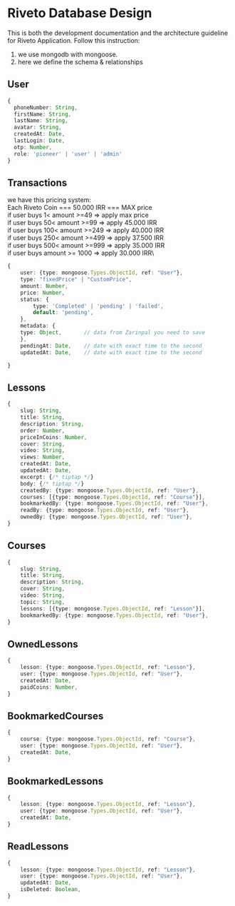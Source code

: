 # Riveto Database Design

This is both the development documentation and the architecture guideline for Riveto Application. Follow this instruction:

1. we use mongodb with mongoose.
2. here we define the schema & relationships

## User

```ts
{
  phoneNumber: String,
  firstName: String,
  lastName: String,
  avatar: String,
  createdAt: Date,
  lastLogin: Date,
  otp: Number,
  role: 'pioneer' | 'user' | 'admin'
}
```

## Transactions

we have this pricing system:\
Each Riveto Coin === 50.000 IRR === MAX price\
if user buys 1< amount >=49 => apply max price\
if user buys 50< amount >=99 => apply 45.000 IRR\
if user buys 100< amount >=249 => apply 40.000 IRR\
if user buys 250< amount >=499 => apply 37.500 IRR\
if user buys 500< amount >=999 => apply 35.000 IRR\
if user buys amount >= 1000 => apply 30.000 IRR\

```ts
{
    user: {type: mongoose.Types.ObjectId, ref: "User"},
    type: "fixedPrice" | "CustomPrice",
    amount: Number,
    price: Number,
    status: {
        type: 'Completed' | 'pending' | 'failed',
        default: 'pending',
    },
    metadata: {
    type: Object,       // data from Zarinpal you need to save
    },
    pendingAt: Date,    // date with exact time to the second
    updatedAt: Date,    // date with exact time to the second

}
```

## Lessons

```ts
{
    slug: String,
    title: String,
    description: String,
    order: Number,
    priceInCoins: Number,
    cover: String,
    video: String,
    views: Number,
    createdAt: Date,
    updatedAt: Date,
    excerpt: {/* tiptap */}
    body: {/* tiptap */}
    createdBy: {type: mongoose.Types.ObjectId, ref: "User"},
    courses: [{type: mongoose.Types.ObjectId, ref: "Course"}],
    bookmarkedBy: {type: mongoose.Types.ObjectId, ref: "User"},
    readBy: {type: mongoose.Types.ObjectId, ref: "User"},
    ownedBy: {type: mongoose.Types.ObjectId, ref: "User"},
}
```

## Courses

```ts
{
    slug: String,
    title: String,
    description: String,
    cover: String,
    video: String,
    topic: String,
    lessons: [{type: mongoose.Types.ObjectId, ref: "Lesson"}],
    bookmarkedBy: {type: mongoose.Types.ObjectId, ref: "User"},
}
```

## OwnedLessons

```ts
{
    lesson: {type: mongoose.Types.ObjectId, ref: "Lesson"},
    user: {type: mongoose.Types.ObjectId, ref: "User"},
    createdAt: Date,
    paidCoins: Number,
}
```

## BookmarkedCourses

```ts
{
    course: {type: mongoose.Types.ObjectId, ref: "Course"},
    user: {type: mongoose.Types.ObjectId, ref: "User"},
    createdAt: Date,
}
```

## BookmarkedLessons

```ts
{
    lesson: {type: mongoose.Types.ObjectId, ref: "Lesson"},
    user: {type: mongoose.Types.ObjectId, ref: "User"},
    createdAt: Date,
}
```

## ReadLessons

```ts
{
    lesson: {type: mongoose.Types.ObjectId, ref: "Lesson"},
    user: {type: mongoose.Types.ObjectId, ref: "User"},
    updatedAt: Date,
    isDeleted: Boolean,
}
```
